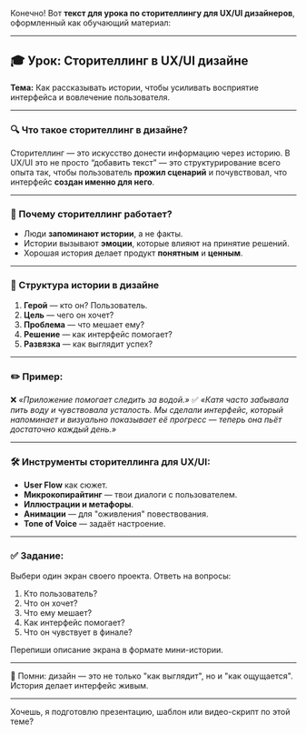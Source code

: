 Конечно! Вот **текст для урока по сторителлингу для UX/UI дизайнеров**, оформленный как обучающий материал:

---

## 🎓 Урок: Сторителлинг в UX/UI дизайне

**Тема:** Как рассказывать истории, чтобы усиливать восприятие интерфейса и вовлечение пользователя.

---

### 🔍 Что такое сторителлинг в дизайне?

Сторителлинг — это искусство донести информацию через историю. В UX/UI это не просто “добавить текст” — это структурирование всего опыта так, чтобы пользователь **прожил сценарий** и почувствовал, что интерфейс **создан именно для него**.

---

### 🧠 Почему сторителлинг работает?

* Люди **запоминают истории**, а не факты.
* Истории вызывают **эмоции**, которые влияют на принятие решений.
* Хорошая история делает продукт **понятным** и **ценным**.

---

### 🧩 Структура истории в дизайне

1. **Герой** — кто он? Пользователь.
2. **Цель** — чего он хочет?
3. **Проблема** — что мешает ему?
4. **Решение** — как интерфейс помогает?
5. **Развязка** — как выглядит успех?

---

### ✏️ Пример:

❌ *«Приложение помогает следить за водой.»*
✅ *«Катя часто забывала пить воду и чувствовала усталость. Мы сделали интерфейс, который напоминает и визуально показывает её прогресс — теперь она пьёт достаточно каждый день.»*

---

### 🛠 Инструменты сторителлинга для UX/UI:

* **User Flow** как сюжет.
* **Микрокопирайтинг** — твои диалоги с пользователем.
* **Иллюстрации и метафоры**.
* **Анимации** — для "оживления" повествования.
* **Tone of Voice** — задаёт настроение.

---

### ✅ Задание:

Выбери один экран своего проекта.
Ответь на вопросы:

1. Кто пользователь?
2. Что он хочет?
3. Что ему мешает?
4. Как интерфейс помогает?
5. Что он чувствует в финале?

Перепиши описание экрана в формате мини-истории.

---

🔁 Помни: дизайн — это не только "как выглядит", но и "как ощущается". История делает интерфейс живым.

---

Хочешь, я подготовлю презентацию, шаблон или видео-скрипт по этой теме?
